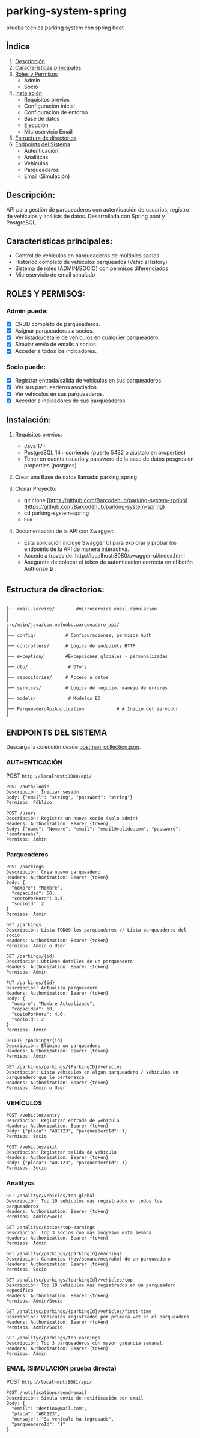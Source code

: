 # parking-system-spring
prueba tecnica parking system con spring boot

## Índice
1. [Descripción](#descripción)
2. [Características principales](#características-principales)
3. [Roles y Permisos](#roles-y-permisos)
    - Admin
    - Socio
4. [Instalación](#instalación)
    - Requisitos previos
    - Configuración inicial
    - Configuración de entorno
    - Base de datos
    - Ejecución
    - Microservicio Email
5. [Estructura de directorios](#estructura-de-directorios)
6. [Endpoints del Sistema](#endpoints-del-sistema)
    - Autenticación
    - Analíticas
    - Vehículos
    - Parqueaderos
    - Email (Simulación)


## Descripción:
API para gestión de parqueaderos con autenticación de usuarios, registro de vehículos y análisis de datos. Desarrollada con Spring boot y PostgreSQL.

## Características principales:
- Control de vehículos en parqueaderos de múltiples socios
- Histórico completo de vehículos parqueados (VehicleHistory)
- Sistema de roles (ADMIN/SOCIO) con permisos diferenciados
- Microservicio de email simulado

## ROLES Y PERMISOS:

### Admin puede:

- [x] CRUD completo de parqueaderos.
- [x] Asignar parqueaderos a socios.
- [x] Ver listado/detalle de vehículos en cualquier parqueadero.
- [x] Simular envío de emails a socios.
- [x] Acceder a todos los indicadores.

### Socio puede:

- [x] Registrar entrada/salida de vehículos en sus parqueaderos.
- [x] Ver sus parqueaderos asociados.
- [x] Ver vehículos en sus parqueaderos.
- [x] Acceder a indicadores de sus parqueaderos.

## Instalación:

1. Requisitos previos:
    - Java 17+
    - PostgreSQL 14+ corriendo (puerto 5432 o ajustalo en properties)
    - Tener en cuenta usuario y password de la base de datos posgres en properties (postgres)

2. Crear una Base de datos llamada: parking_spring

3. Clonar Proyecto:
    - git clone [https://github.com/Barcodehub/parking-system-spring](https://github.com/Barcodehub/parking-system-spring)
    - cd parking-system-spring
    - `Run`

4. Documentación de la API con Swagger:
   - Esta aplicación incluye Swagger UI para explorar y probar los endpoints de la API de manera interactiva.
   - Accede a traves de: http://localhost:8080/swagger-ui/index.html
   - Asegurate de colocar el token de autenticacion correcta en el botón Authorize 🔒 

## Estructura de directorios:

  ```

  ├── email-service/        #microservice email-simulacion
  │ 
  │
  src/main/java/com.nelumbo.parqueadero_api/
  │
  ├── config/           # Configuraciones, permisos Auth 
  │
  ├── controllers/      # Lógica de endpoints HTTP
  │
  ├── exception/        #Excepciones globales - personalizadas
  │
  ├── dto/               # DTo's
  │
  ├── repositories/     # Acceso a datos 
  │
  ├── services/         # Lógica de negocio, manejo de errores
  │
  ├── models/            # Modelos BD
  │
  ├── ParqueaderoApiApplication            # # Inicio del servidor
  │
  ```

## ENDPOINTS DEL SISTEMA

Descarga la colección desde [postman_collection.json](Parking_Spring.postman_collection).

### AUTHENTICACIÓN

POST `http://localhost:8080/api/`

```http
POST /auth/login
Descripción: Iniciar sesión 
Body: {"email": "string", "password": "string"}
Permisos: Público
```

```http
POST /users
Descripción: Registra un nuevo socio (solo admin)
Headers: Authorization: Bearer {token}
Body: {"name": "Nombre", "email": "email@valido.com", "password": "contraseña"}
Permisos: Admin
```


### Parqueaderos

```http
POST /parkings
Descripción: Crea nuevo parqueadero
Headers: Authorization: Bearer {token}
Body: {
  "nombre": "Nombre",
  "capacidad": 50,
  "costoPorHora": 3.5,
  "socioId": 2
}
Permisos: Admin
```

```http
GET /parkings
Descripción: Lista TODOS los parqueaderos // Lista parqueaderos del socio
Headers: Authorization: Bearer {token}
Permisos: Admin o User
```

```http
GET /parkings/{id}
Descripción: Obtiene detalles de un parqueadero
Headers: Authorization: Bearer {token}
Permisos: Admin
```

```http
PUT /parkings/{id}
Descripción: Actualiza parqueadero
Headers: Authorization: Bearer {token}
Body: {
  "nombre": "Nombre Actualizado",
  "capacidad": 60,
  "costoPorHora": 4.0,
  "socioId": 2
}
Permisos: Admin
```

```http
DELETE /parkings/{id}
Descripción: Elimina un parqueadero
Headers: Authorization: Bearer {token}
Permisos: Admin
```

```http
GET /parkings/parkings/{ParkingID}/vehicles
Descripción: Lista vehículos en algun parqueadero / Vehículos en parqueadero que le pertenezca
Headers: Authorization: Bearer {token}
Permisos: Admin o User
```


### VEHÍCULOS

```http
POST /vehicles/entry
Descripción: Registrar entrada de vehículo
Headers: Authorization: Bearer {token}
Body: {"placa": "ABC123", "parqueaderoId": 1}
Permisos: Socio
```

```http
POST /vehicles/exit
Descripción: Registrar salida de vehículo
Headers: Authorization: Bearer {token}
Body: {"placa": "ABC123", "parqueaderoId": 1}
Permisos: Socio
```


### Analitycs
```http
GET /analityc/vehicles/top-global
Descripción: Top 10 vehículos más registrados en todos los parqueaderos
Headers: Authorization: Bearer {token}
Permisos: Admin/Socio
```

```http
GET /analityc/socios/top-earnings
Descripción: Top 3 socios con más ingresos esta semana
Headers: Authorization: Bearer {token}
Permisos: Admin
```

```http
GET /analityc/parkings/{parkingId}/earnings
Descripción: Ganancias (hoy/semana/mes/año) de un parqueadero
Headers: Authorization: Bearer {token}
Permisos: Socio
```

```http
GET /analityc/parkings/{parkingId}/vehicles/top
Descripción: Top 10 vehículos más registrados en un parqueadero específico
Headers: Authorization: Bearer {token}
Permisos: Admin/Socio
```

```http
GET /analityc/parkings/{parkingId}/vehicles/first-time
Descripción: Vehículos registrados por primera vez en el parqueadero
Headers: Authorization: Bearer {token}
Permisos: Admin/Socio
```

```http
GET /analityc/parkings/top-earnings
Descripción: Top 3 parqueaderos con mayor ganancia semanal
Headers: Authorization: Bearer {token}
Permisos: Admin
```

### EMAIL (SIMULACIÓN prueba directa)

POST `http://localhost:8081/api/`

```http
POST /notifications/send-email
Descripción: Simula envío de notificación por email
Body: {
  "email": "destino@mail.com",
  "placa": "ABC123",
  "mensaje": "Su vehículo ha ingresado",
  "parqueaderoId": "1"
}
```